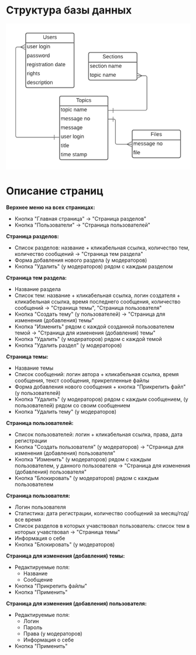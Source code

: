 # Структура базы данных
![Alt-текст](https://github.com/tssasha/webcourse/blob/main/forumdb.png)

# Описание страниц
**Верхнее меню на всех страницах:**
 * Кнопка "Главная страница" -> "Страница разделов"
 * Кнопка "Пользователи" -> "Страница пользователей" 

**Страница разделов:**
 * Список разделов: название + кликабельная ссылка, количество тем, количество сообщений -> "Страница тем раздела"
 * Форма добавления нового раздела (у модераторов)
 * Кнопка "Удалить" (у модераторов) рядом с каждым разделом

**Страница тем раздела:**
  * Название раздела
  * Список тем: название + кликабельная ссылка, логин создателя + кликабельная ссылка, время последнего сообщения, количество сообщений -> "Страница темы", "Страница пользователя"
  * Кнопка "Создать тему" (у пользователей) -> "Страница для изменения (добавления) темы"
  * Кнопка "Изменить" рядом с каждой созданной пользователем темой -> "Страница для изменения (добавления) темы"
  * Кнопка "Удалить" (у модераторов) рядом с каждой темой
  * Кнопка "Удалить раздел" (у модераторов)

**Страница темы:**
  * Название темы
  * Список сообщений: логин автора + кликабельная ссылка, время сообщения, текст сообщения, прикрепленные файлы
  * Форма добавления нового сообщения + кнопка "Прикрепить файл" (у пользователей)
  * Кнопка "Удалить" (у модераторов) рядом с каждым сообщением, (у пользователей) рядом со своим сообщением
  * Кнопка "Удалить тему" (у модераторов)

**Страница пользователей:**
  * Список пользователей: логин + кликабельная ссылка, права, дата регистрации
  * Кнопка "Создать пользователя" (у модераторов) -> "Страница для изменения (добавления) пользователя"
  * Кнопка "Изменить" (у модераторов) рядом с каждым пользователем, у данного пользователя -> "Страница для изменения (добавления) пользователя"
  * Кнопка "Блокировать" (у модераторов) рядом с каждым пользователем

**Страница пользователя:**
  * Логин пользователя
  * Статистика: дата регистрации, количество сообщений за месяц/год/все время
  * Список разделов в которых учавствовал пользователь: список тем в которых учавствовал -> "Страница темы"
  * Информация о себе
  * Кнопка "Блокировать" (у модераторов)

**Страница для изменения (добавления) темы:**
 * Редактируемые поля:
    * Название
    * Сообщение
  * Кнопка "Прикрепить файлы"
  * Кнопка "Применить"

**Страница для изменения (добавления) пользователя:**
 * Редактируемые поля:
    * Логин
    * Пароль
    * Права (у модераторов)
    * Информация о себе
  * Кнопка "Применить"






